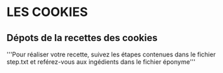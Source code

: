 # LES COOKIES
## Dépots de la recettes des cookies

'''Pour réaliser votre recette, suivez les étapes contenues dans le fichier step.txt 
et reférez-vous aux ingédients dans le fichier éponyme'''

